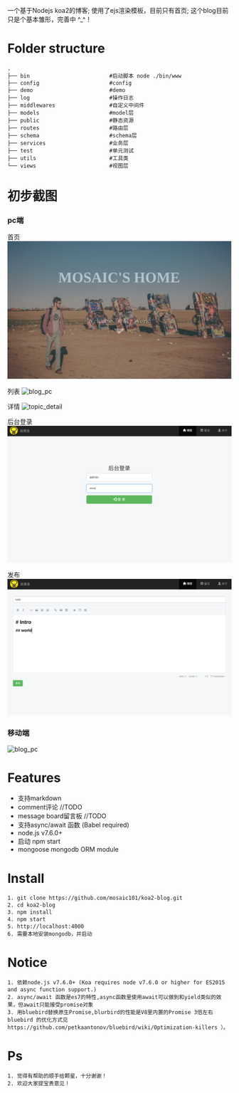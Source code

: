 一个基于Nodejs koa2的博客;
使用了ejs渲染模板，目前只有首页;
这个blog目前只是个基本雏形，完善中 ^_^！


Folder structure
=====

```
.
├── bin                         #启动脚本 node ./bin/www
├── config                      #config
├── demo                        #demo
├── log                         #操作日志
├── middlewares                 #自定义中间件
├── models                      #model层
├── public                      #静态资源
├── routes                      #路由层
├── schema                      #schema层
├── services                    #业务层
├── test                        #单元测试
├── utils                       #工具类
└── views                       #视图层

```
初步截图
=====

### pc端
首页
![welcome](./public/images/welcome.png)

列表
![blog_pc](./public/images/blog_pc.png)

详情
![topic_detail](./public/images/topic_detail.png)

后台登录
![admin_login](./public/images/admin_login.png)

发布
![admin_public](./public/images/admin_public.png)

### 移动端
![blog_pc](./public/images/blog_mobile.png)

Features
=====
* 支持markdown
* comment评论            //TODO
* message board留言板    //TODO
* 支持async/await 函数 (Babel required)
* node.js v7.6.0+
* 启动 npm start
* mongoose mongodb ORM module

Install
=====
    1. git clone https://github.com/mosaic101/koa2-blog.git
    2. cd koa2-blog
    3. npm install
    4. npm start
    5. http://localhost:4000
    6. 需要本地安装mongodb，并启动

Notice
=====
    1. 依赖node.js v7.6.0+ (Koa requires node v7.6.0 or higher for ES2015 and async function support.)
    2. async/await 函数是es7的特性,async函数里使用await可以做到和yield类似的效果，但await只能接受promise对象
    3. 用bluebird替换原生Promise,blurbird的性能是V8里内置的Promise 3倍左右bluebird 的优化方式见 https://github.com/petkaantonov/bluebird/wiki/Optimization-killers ）。

Ps
=====
    1. 觉得有帮助的顺手给颗星，十分谢谢！
    2. 欢迎大家提宝贵意见！
